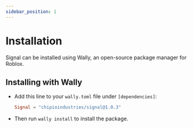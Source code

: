 ```yaml
---
sidebar_position: 1
---
```


# Installation

Signal can be installed using Wally, an open-source package manager for Roblox.

## Installing with Wally

* Add this line to your `wally.toml` file under `[dependencies]`:

	```toml
	Signal = "chipioindustries/signal@1.0.3"
	```

* Then run `wally install` to install the package.
